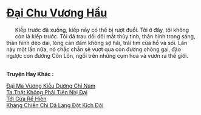 <a href="https://truyentiki.com/dai-chu-vuong-hau.33665/" title="Đại Chu Vương Hầu"><h1>Đại Chu Vương Hầu</h1></a><div style="display:table"><img align="right" style="float: left; padding: 10px;" src="https://truyentiki.com/images/story/200x260/33665.jpg" alt="">Kiếp trước đã xuống, kiếp này có thể bị rượt đuổi. Tôi ở đây, tôi không còn là kiếp trước. Tôi đã trau dồi đôi mắt thủy tinh, thân hình trong sáng, thân hình dẻo dai, lòng can đảm không sợ hãi, trái tim của hổ và sói. Lần này một lần nữa, nó chắc chắn sẽ vượt qua con đường chông gai, đảo ngược con đường Côn Lôn, ngồi trên những cụm hoa và vươn ra thế giới.</div><p><br><b>Truyện Hay Khác :</b></p><a href="https://truyentiki.com/dai-ma-vuong-kieu-duong-chi-nam.33664/" alt="Đại Ma Vương Kiều Dưỡng Chỉ Nam">Đại Ma Vương Kiều Dưỡng Chỉ Nam</a><br/><a href="https://github.com/nownovels/top500/tree/master/truyenhay/33765/" alt="Ta Thật Không Phải Tiên Nhị Đại">Ta Thật Không Phải Tiên Nhị Đại</a><br/><a href="https://github.com/nownovels/top500/tree/master/truyenhay/33842/" alt="Tới Cửa Rể Hiền">Tới Cửa Rể Hiền</a><br/><a href="https://github.com/nownovels/top500/tree/master/truyenhay/33712/" alt="Kháng Chiến Chi Dã Lang Đột Kích Đội">Kháng Chiến Chi Dã Lang Đột Kích Đội</a><br/>